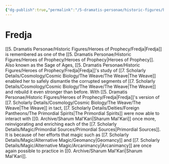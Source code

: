 ```yaml
---
{"dg-publish":true,"permalink":"/5-dramatis-personae/historic-figures/heroes-of-prophecy/fredja/","noteIcon":""}
---
```


# Fredja

[[5. Dramatis Personae/Historic Figures/Heroes of Prophecy/Fredja\|Fredja]] is remembered as one of the [[5. Dramatis Personae/Historic Figures/Heroes of Prophecy/Heroes of Prophecy\|Heroes of Prophecy]]. Also known as the Sage of Ages, [[5. Dramatis Personae/Historic Figures/Heroes of Prophecy/Fredja\|Fredja]]'s study of [[7. Scholarly Details/Cosmology/Cosmic Biology/The Weave/The Weave\|The Weave]] enabled her to safely dismantle the corrupted segments of [[7. Scholarly Details/Cosmology/Cosmic Biology/The Weave/The Weave\|The Weave]] and rebuild it even stronger than before. With [[5. Dramatis Personae/Historic Figures/Heroes of Prophecy/Fredja\|Fredja]]'s version of [[7. Scholarly Details/Cosmology/Cosmic Biology/The Weave/The Weave\|The Weave]] in tact, [[7. Scholarly Details/Deities/Foreign Pantheons/The Primordial Spirits\|The Primordial Spirits]] were now able to interact with [[0. Archive/Sharum Mal'Kari\|Sharum Mal'Kari]] once more, reinvigorating and enriching each of the [[7. Scholarly Details/Magic/Primordial Sources/Primordial Sources\|Primordial Sources]]. It is because of her efforts that magic such as [[7. Scholarly Details/Magic/Alternative Magic/Geomancy\|Geomancy]] and [[7. Scholarly Details/Magic/Alternative Magic/Arcanimancy\|Arcanimancy]] are once again possible to practice in [[0. Archive/Sharum Mal'Kari\|Sharum Mal'Kari]]. 